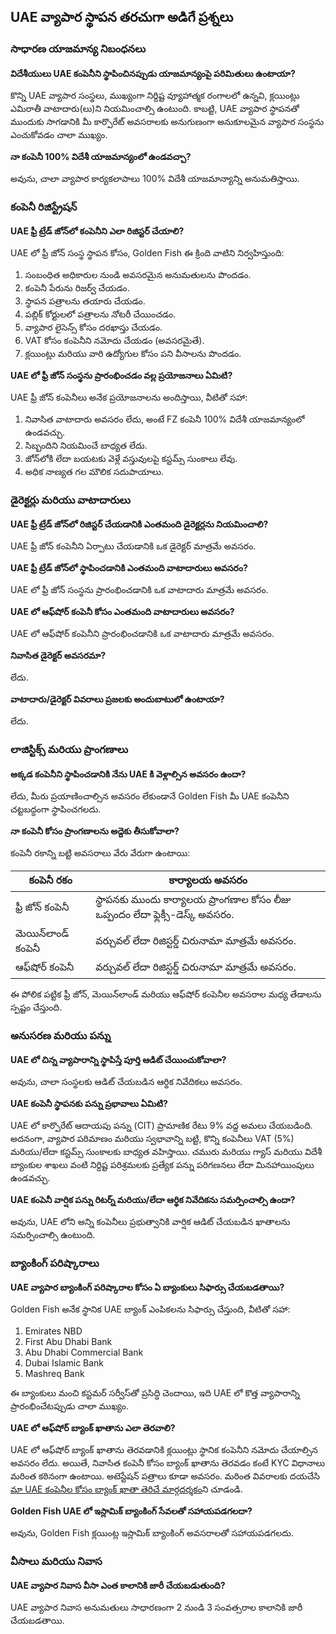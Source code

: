 ## UAE వ్యాపార స్థాపన తరచుగా అడిగే ప్రశ్నలు

### సాధారణ యాజమాన్య నిబంధనలు

**విదేశీయులు UAE కంపెనీని స్థాపించినప్పుడు యాజమాన్యంపై పరిమితులు ఉంటాయా?**

కొన్ని UAE వ్యాపార సంస్థలు, ముఖ్యంగా నిర్దిష్ట వ్యూహాత్మక రంగాలలో ఉన్నవి, క్లయింట్లు ఎమిరాతీ వాటాదారు(లు)ని నియమించాల్సి ఉంటుంది. కాబట్టి, UAE వ్యాపార స్థాపనతో ముందుకు సాగడానికి మీ కార్పొరేట్ అవసరాలకు అనుగుణంగా అనుకూలమైన వ్యాపార సంస్థను ఎంచుకోవడం చాలా ముఖ్యం.

**నా కంపెనీ 100% విదేశీ యాజమాన్యంలో ఉండవచ్చా?**

అవును, చాలా వ్యాపార కార్యకలాపాలు 100% విదేశీ యాజమాన్యాన్ని అనుమతిస్తాయి.

### కంపెనీ రిజిస్ట్రేషన్

**UAE ఫ్రీ ట్రేడ్ జోన్‌లో కంపెనీని ఎలా రిజిస్టర్ చేయాలి?**

UAE లో ఫ్రీ జోన్ సంస్థ స్థాపన కోసం, Golden Fish ఈ క్రింది వాటిని నిర్వహిస్తుంది:

1. సంబంధిత అధికారుల నుండి అవసరమైన అనుమతులను పొందడం.
2. కంపెనీ పేరును రిజర్వ్ చేయడం.
3. స్థాపన పత్రాలను తయారు చేయడం.
4. పబ్లిక్ కోర్టులలో పత్రాలను నోటరీ చేయించడం.
5. వ్యాపార లైసెన్స్ కోసం దరఖాస్తు చేయడం.
6. VAT కోసం కంపెనీని నమోదు చేయడం (అవసరమైతే).
7. క్లయింట్లు మరియు వారి ఉద్యోగుల కోసం పని వీసాలను పొందడం.

**UAE లో ఫ్రీ జోన్ సంస్థను ప్రారంభించడం వల్ల ప్రయోజనాలు ఏమిటి?**

UAE ఫ్రీ జోన్ కంపెనీలు అనేక ప్రయోజనాలను అందిస్తాయి, వీటితో సహా:

1. నివాసిత వాటాదారు అవసరం లేదు, అంటే FZ కంపెనీ 100% విదేశీ యాజమాన్యంలో ఉండవచ్చు.
2. సిబ్బందిని నియమించే బాధ్యత లేదు.
3. జోన్‌లోకి లేదా బయటకు వెళ్లే వస్తువులపై కస్టమ్స్ సుంకాలు లేవు.
4. అధిక నాణ్యత గల మౌలిక సదుపాయాలు.

### డైరెక్టర్లు మరియు వాటాదారులు

**UAE ఫ్రీ ట్రేడ్ జోన్‌లో రిజిస్టర్ చేయడానికి ఎంతమంది డైరెక్టర్లను నియమించాలి?**

UAE ఫ్రీ జోన్ కంపెనీని ఏర్పాటు చేయడానికి ఒక డైరెక్టర్ మాత్రమే అవసరం.

**UAE ఫ్రీ ట్రేడ్ జోన్‌లో స్థాపించడానికి ఎంతమంది వాటాదారులు అవసరం?**

UAE లో ఫ్రీ జోన్ సంస్థను ప్రారంభించడానికి ఒక వాటాదారు మాత్రమే అవసరం.

**UAE లో ఆఫ్‌షోర్ కంపెనీ కోసం ఎంతమంది వాటాదారులు అవసరం?**

UAE లో ఆఫ్‌షోర్ కంపెనీని ప్రారంభించడానికి ఒక వాటాదారు మాత్రమే అవసరం.

**నివాసిత డైరెక్టర్ అవసరమా?**

లేదు.

**వాటాదారు/డైరెక్టర్ వివరాలు ప్రజలకు అందుబాటులో ఉంటాయా?**

లేదు.

### లాజిస్టిక్స్ మరియు ప్రాంగణాలు

**అక్కడ కంపెనీని స్థాపించడానికి నేను UAE కి వెళ్లాల్సిన అవసరం ఉందా?**

లేదు, మీరు ప్రయాణించాల్సిన అవసరం లేకుండానే Golden Fish మీ UAE కంపెనీని చట్టబద్ధంగా స్థాపించగలదు.

**నా కంపెనీ కోసం ప్రాంగణాలను అద్దెకు తీసుకోవాలా?**

కంపెనీ రకాన్ని బట్టి అవసరాలు వేరు వేరుగా ఉంటాయి:

| కంపెనీ రకం      | కార్యాలయ అవసరం                                                                     |
| ----------------- | --------------------------------------------------------------------------------------- |
| ఫ్రీ జోన్ కంపెనీ | స్థాపనకు ముందు కార్యాలయ ప్రాంగణాల కోసం లీజు ఒప్పందం లేదా ఫ్లెక్సీ-డెస్క్ అవసరం. |
| మెయిన్‌లాండ్ కంపెనీ  | వర్చువల్ లేదా రిజిస్టర్డ్ చిరునామా మాత్రమే అవసరం.                                         |
| ఆఫ్‌షోర్ కంపెనీ  | వర్చువల్ లేదా రిజిస్టర్డ్ చిరునామా మాత్రమే అవసరం.                                         |

ఈ పోలిక పట్టిక ఫ్రీ జోన్, మెయిన్‌లాండ్ మరియు ఆఫ్‌షోర్ కంపెనీల అవసరాల మధ్య తేడాలను స్పష్టం చేస్తుంది.

### అనుసరణ మరియు పన్ను

**UAE లో చిన్న వ్యాపారాన్ని స్థాపిస్తే పూర్తి ఆడిట్ చేయించుకోవాలా?**

అవును, చాలా సంస్థలకు ఆడిట్ చేయబడిన ఆర్థిక నివేదికలు అవసరం.

**UAE కంపెనీ స్థాపనకు పన్ను ప్రభావాలు ఏమిటి?**

UAE లో కార్పొరేట్ ఆదాయపు పన్ను (CIT) ప్రామాణిక రేటు 9% వద్ద అమలు చేయబడింది. అదనంగా, వ్యాపార పరిమాణం మరియు స్వభావాన్ని బట్టి, కొన్ని కంపెనీలు VAT (5%) మరియు/లేదా కస్టమ్స్ సుంకాలకు బాధ్యత వహిస్తాయి. చమురు మరియు గ్యాస్ మరియు విదేశీ బ్యాంకుల శాఖలు వంటి నిర్దిష్ట పరిశ్రమలకు ప్రత్యేక పన్ను పరిగణనలు లేదా మినహాయింపులు ఉండవచ్చు.

**UAE కంపెనీ వార్షిక పన్ను రిటర్న్ మరియు/లేదా ఆర్థిక నివేదికను సమర్పించాల్సి ఉందా?**

అవును, UAE లోని అన్ని కంపెనీలు ప్రభుత్వానికి వార్షిక ఆడిట్ చేయబడిన ఖాతాలను సమర్పించాల్సి ఉంటుంది.

### బ్యాంకింగ్ పరిష్కారాలు

**UAE వ్యాపార బ్యాంకింగ్ పరిష్కారాల కోసం ఏ బ్యాంకులు సిఫార్సు చేయబడతాయి?**

Golden Fish అనేక స్థానిక UAE బ్యాంక్ ఎంపికలను సిఫార్సు చేస్తుంది, వీటితో సహా:

1. Emirates NBD
2. First Abu Dhabi Bank
3. Abu Dhabi Commercial Bank
4. Dubai Islamic Bank
5. Mashreq Bank

ఈ బ్యాంకులు మంచి కస్టమర్ సర్వీస్‌తో ప్రసిద్ధి చెందాయి, ఇది UAE లో కొత్త వ్యాపారాన్ని ప్రారంభించేటప్పుడు చాలా ముఖ్యం.

**UAE లో ఆఫ్‌షోర్ బ్యాంక్ ఖాతాను ఎలా తెరవాలి?**

UAE లో ఆఫ్‌షోర్ బ్యాంక్ ఖాతాను తెరవడానికి క్లయింట్లు స్థానిక కంపెనీని నమోదు చేయాల్సిన అవసరం లేదు. అయితే, నివాసిత కంపెనీ కోసం బ్యాంక్ ఖాతాను తెరవడం కంటే KYC విధానాలు మరింత కఠినంగా ఉంటాయి. అటెస్టేషన్ పత్రాలు కూడా అవసరం. మరింత వివరాలకు దయచేసి [మా UAE కంపెనీల కోసం బ్యాంక్ ఖాతా తెరిచే మార్గదర్శకం](./banking)ని చూడండి.

**Golden Fish UAE లో ఇస్లామిక్ బ్యాంకింగ్ సేవలతో సహాయపడగలదా?**

అవును, Golden Fish క్లయింట్ల ఇస్లామిక్ బ్యాంకింగ్ అవసరాలతో సహాయపడగలదు.

### వీసాలు మరియు నివాస

**UAE వ్యాపార నివాస వీసా ఎంత కాలానికి జారీ చేయబడుతుంది?**

UAE వ్యాపార నివాస అనుమతులు సాధారణంగా 2 నుండి 3 సంవత్సరాల కాలానికి జారీ చేయబడతాయి.